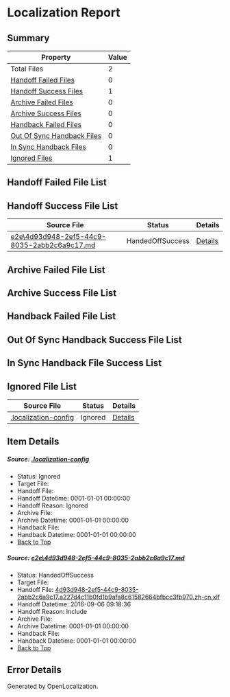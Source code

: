 # <a name='report-top'></a> Localization Report

## Summary
 Property | Value 
 -------- | ----- 
 Total Files | 2
[ Handoff Failed Files ](#handoff-failed-list)| 0
[ Handoff Success Files ](#handoff-success-list)| 1
[ Archive Failed Files ](#archive-failed-list)| 0
[ Archive Success Files ](#archive-success-list)| 0
[ Handback Failed Files ](#handback-failed-list)| 0
[ Out Of Sync Handback Files ](#outofsync-handback-success-list)| 0
[ In Sync Handback Files ](#insync-handback-success-list)| 0
[ Ignored Files ](#ignored-list)| 1

## <a name='handoff-failed-list'></a> Handoff Failed File List

## <a name='handoff-success-list'></a> Handoff Success File List
 Source File | Status | Details 
 ----------- | ------ | ------- 
 [e2e\4d93d948-2ef5-44c9-8035-2abb2c6a9c17.md](https://github.com/OpenLocalizationTestOrg/ol-test0/blob/bf967ea2ca193de07dc5d7515aa9245b9ec70b7c/e2e/4d93d948-2ef5-44c9-8035-2abb2c6a9c17.md) | HandedOffSuccess | [Details](#75f8e28631a660767d3f66b3764afb2509760ff01)

## <a name='archive-failed-list'></a> Archive Failed File List

## <a name='archive-success-list'></a> Archive Success File List

## <a name='handback-failed-list'></a> Handback Failed File List

## <a name='outofsync-handback-success-list'></a> Out Of Sync Handback Success File List

## <a name='insync-handback-success-list'></a> In Sync Handback File Success List

## <a name='ignored-list'></a> Ignored File List
 Source File | Status | Details 
 ----------- | ------ | ------- 
 [.localization-config](https://github.com/OpenLocalizationTestOrg/ol-test0/blob/bf967ea2ca193de07dc5d7515aa9245b9ec70b7c/.localization-config) | Ignored | [Details](#3d4f252ac210baf56311d7e97dcc2db10974dbd20)

## Item Details
##### <a name='3d4f252ac210baf56311d7e97dcc2db10974dbd20'></a> Source: [.localization-config](https://github.com/OpenLocalizationTestOrg/ol-test0/blob/bf967ea2ca193de07dc5d7515aa9245b9ec70b7c/.localization-config)
* Status: Ignored
* Target File: 
* Handoff File: 
* Handoff Datetime: 0001-01-01 00:00:00
* Handoff Reason: Ignored
* Archive File: 
* Archive Datetime: 0001-01-01 00:00:00
* Handback File: 
* Handback Datetime: 0001-01-01 00:00:00
* [Back to Top](#report-top)

##### <a name='75f8e28631a660767d3f66b3764afb2509760ff01'></a> Source: [e2e\4d93d948-2ef5-44c9-8035-2abb2c6a9c17.md](https://github.com/OpenLocalizationTestOrg/ol-test0/blob/bf967ea2ca193de07dc5d7515aa9245b9ec70b7c/e2e/4d93d948-2ef5-44c9-8035-2abb2c6a9c17.md)
* Status: HandedOffSuccess
* Target File: 
* Handoff File: [4d93d948-2ef5-44c9-8035-2abb2c6a9c17.a227d4c11b0fd1b9afa8c61582664bfbcc3fb970.zh-cn.xlf](https://github.com/OpenLocalizationTestOrg/ol-test0-handoff/blob/8c5318196f7bfd0b537c73734d8a39a99e08ceaa/ol-handoff/OpenLocalizationTestOrg/ol-test0-zhcn/ci/ht/4d93d948-2ef5-44c9-8035-2abb2c6a9c17.a227d4c11b0fd1b9afa8c61582664bfbcc3fb970.zh-cn.xlf)
* Handoff Datetime: 2016-09-06 09:18:36
* Handoff Reason: Include
* Archive File: 
* Archive Datetime: 0001-01-01 00:00:00
* Handback File: 
* Handback Datetime: 0001-01-01 00:00:00
* [Back to Top](#report-top)


## Error Details

Generated by OpenLocalization.
